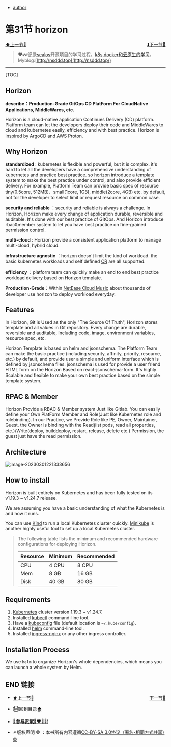 + [author](http://nsddd.top)

# 第31节 horizon

<div><a href = '30.md' style='float:left'>⬆️上一节🔗  </a><a href = '32.md' style='float: right'>  ⬇️下一节🔗</a></div>
<br>

> ❤️💕💕记录[sealos](https://github.com/cubxxw/sealos)开源项目的学习过程。[k8s,docker和云原生的学习](https://github.com/cubxxw/sealos)。Myblog:[http://nsddd.top](http://nsddd.top/)

---
[TOC]

## Horizon 

**describe：Production-Grade GitOps CD PlatForm For CloudNative Applications, MiddleWares, etc.**

Horizon is a cloud-native application Continues Delivery (CD) platform. Platform team can let the developers deploy their code and MiddleWares to cloud and kubernetes easily, efficiency and with best practice. Horizon is inspired by ArgoCD and AWS Proton.



## Why Horizon

**standardized** : kubernetes is flexible and powerful, but it is complex. it's hard to let all the developers have a comprehensive understanding of kubernetes and practice best practice. so horizon introduce a template system to make the best practice under control, and also provide efficient delivery. For example, Platform Team can provide basic spec of resource tiny(0.5core, 512MB)、small(1core, 1GB), middle(2core, 4GB) etc. by default, not for the developer to select limit or request resource on common case.

**security and reliable** ：security and reliable is always a challenge. In Horizon, Horizon make every change of application durable, reversible and auditable. It's done with our best practice of GitOps. And Horizon introduce rbac&member system to let you have best practice on fine-grained permission control.

**multi-cloud** : Horizon provide a consistent application platform to manage multi-cloud, hybrid cloud.

**infrastructure agnostic** ：horizon doesn't limit the kind of workload. the basic kubernetes workloads and self defined [CR](https://kubernetes.io/docs/concepts/extend-kubernetes/api-extension/custom-resources/) are all supported.

**efficiency** ：platform team can quickly make an end to end best practice workload delivery based on Horizon template.

**Production-Grade**：Within [NetEase Cloud Music](https://music.163.com/) about thousands of developer use horizon to deploy workload everyday.



## Features

In Horizon, Git is Used as the only "The Source Of Truth", Horizon stores template and all values in Git repository. Every change are durable, reversible and auditable, Including code, image, environment variables, resource spec, etc.

Horizon Template is based on helm and jsonschema. The Platform Team can make the basic practice (including security, affinity, priority, resource, etc.) by default, and provide user a simple and uniform interface which is defined by jsonschema files. jsonschema is used for provide a user friend HTML form on the Horizon Based on react-jsonschema-form. It's highly Scalable and flexible to make your own best practice based on the simple template system.



## RPAC & Member

Horizon Provide a RBAC & Member system Just like Gitlab. You can easily define your Own PlatForm Member and Role(Just like Kubernetes role and rolebinding). In our Practice, we Provide Role like PE, Owner, Maintainer, Guest. the Owner is binding with the Read(list pods, read all properties, etc.)/Write(deploy, builddeploy, restart, release, delete etc.) Permission, the guest just have the read permission.



## Architecture

![image-20230301221333656](http://sm.nsddd.top/sm202303012213841.png)





## How to install 

Horizon is built entirely on Kubernetes and has been fully tested on its v1.19.3 ~ v1.24.7 release.

We are assuming you have a basic understanding of what the Kubernetes is and how it runs.

You can use [Kind](https://kind.sigs.k8s.io/docs/user/quick-start/) to run a local Kubernetes cluster quickly. [Minikube](https://minikube.sigs.k8s.io/docs/) is another highly useful tool to set up a local Kubernetes cluster.

> The following table lists the minimum and recommended hardware configurations for deploying Horizon.
>
> | Resource | Minimum | Recommended |
> | -------- | ------- | ----------- |
> | CPU      | 4 CPU   | 8 CPU       |
> | Mem      | 8 GB    | 16 GB       |
> | Disk     | 40 GB   | 80 GB       |



## Requirements

1. [Kubernetes](https://kubernetes.io/docs/concepts/overview/what-is-kubernetes/) cluster version 1.19.3 ~ v1.24.7.
2. Installed [kubectl](https://kubernetes.io/docs/tasks/tools/install-kubectl/) command-line tool.
3. Have a [kubeconfig](https://kubernetes.io/docs/tasks/access-application-cluster/configure-access-multiple-clusters/) file (default location is `~/.kube/config`).
4. Installed [helm](https://helm.sh/) command-line tool.
5. Installed [ingress-nginx](https://github.com/kubernetes/ingress-nginx) or any other ingress controller.



## Installation Process

We use `helm` to organize Horizon's whole dependencies, which means you can launch a whole system by Helm.







## END 链接

<ul><li><div><a href = '30.md' style='float:left'>⬆️上一节🔗  </a><a href = '32.md' style='float: right'>  ️下一节🔗</a></div></li></ul>

+ [Ⓜ️回到目录🏠](../README.md)

+ [**🫵参与贡献💞❤️‍🔥💖**](https://nsddd.top/archives/contributors))

+ ✴️版权声明 &copy; ：本书所有内容遵循[CC-BY-SA 3.0协议（署名-相同方式共享）&copy;](http://zh.wikipedia.org/wiki/Wikipedia:CC-by-sa-3.0协议文本) 
